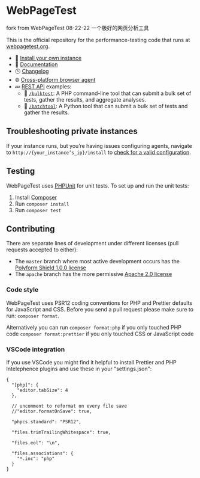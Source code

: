 # WebPageTest

fork from WebPageTest 08-22-22 一个极好的网页分析工具

This is the official repository for the performance-testing code that runs at [webpagetest.org](https://www.webpagetest.org).

- 🥡 [Install your own instance](https://docs.webpagetest.org/private-instances/)
- 📕 [Documentation](https://github.com/WPO-Foundation/webpagetest-docs)
- 🕒 [Changelog](https://docs.webpagetest.org/change-log)
- 🌐 [Cross-platform browser agent](https://github.com/WPO-Foundation/wptagent)
- 💤 [REST API](https://docs.webpagetest.org/api/) examples:
  - 🐘 [`/bulktest`](/bulktest/): A PHP command-line tool that can submit a bulk set of tests, gather the results, and aggregate analyses.
  - 🐍 [`/batchtool`](/batchtool/): A Python tool that can submit a bulk set of tests and gather the results.

## Troubleshooting private instances

If your instance runs, but you’re having issues configuring agents, navigate to `http://{your_instance’s_ip}/install` to [check for a valid configuration](https://docs.webpagetest.org/private-instances/#web-server-install).

## Testing

WebPageTest uses [PHPUnit](https://phpunit.de) for unit tests. To set up and run the unit tests:

1. Install [Composer](https://getcomposer.org)
2. Run `composer install`
3. Run `composer test`

## Contributing

There are separate lines of development under different licenses (pull requests accepted to either):

- The `master` branch where most active development occurs has the [Polyform Shield 1.0.0 license](LICENSE.md)
- The `apache` branch has the more permissive [Apache 2.0 license](https://opensource.org/licenses/Apache-2.0)

### Code style

WebPageTest uses PSR12 coding conventions for PHP and Prettier defaults for JavaScript and CSS.
Before you send a pull request please make sure to run: `composer format`.

Alternatively you can run
`composer format:php` if you only touched PHP code
`composer format:prettier` if you only touched CSS or JavaScript code

### VSCode integration

If you use VSCode you might find it helpful to install Prettier and PHP Intelephence plugins and use these in your "settings.json":

```
{
  "[php]": {
    "editor.tabSize": 4
  },

  // uncomment to reformat on every file save
  //"editor.formatOnSave": true,

  "phpcs.standard": "PSR12",

  "files.trimTrailingWhitespace": true,

  "files.eol": "\n",

  "files.associations": {
    "*.inc": "php"
  }
}
```
